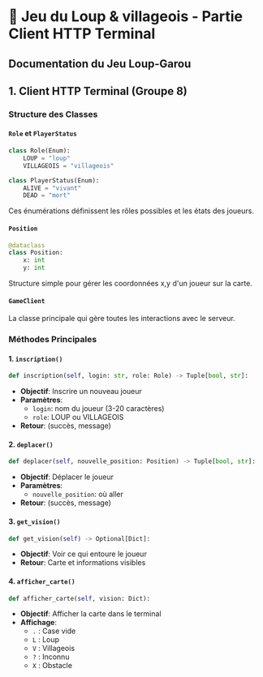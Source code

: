 # 🐺 Jeu du Loup & villageois - Partie Client HTTP Terminal

## Documentation du Jeu Loup-Garou

## 1. Client HTTP Terminal (Groupe 8)

### Structure des Classes

#### `Role` et `PlayerStatus`

```python
class Role(Enum):
    LOUP = "loup"
    VILLAGEOIS = "villageois"

class PlayerStatus(Enum):
    ALIVE = "vivant"
    DEAD = "mort"
```

Ces énumérations définissent les rôles possibles et les états des joueurs.

#### `Position`

```python
@dataclass
class Position:
    x: int
    y: int
```

Structure simple pour gérer les coordonnées x,y d'un joueur sur la carte.

#### `GameClient`

La classe principale qui gère toutes les interactions avec le serveur.

### Méthodes Principales

#### 1. `inscription()`

```python
def inscription(self, login: str, role: Role) -> Tuple[bool, str]:
```

- **Objectif**: Inscrire un nouveau joueur
- **Paramètres**:
  - `login`: nom du joueur (3-20 caractères)
  - `role`: LOUP ou VILLAGEOIS
- **Retour**: (succès, message)

#### 2. `deplacer()`

```python
def deplacer(self, nouvelle_position: Position) -> Tuple[bool, str]:
```

- **Objectif**: Déplacer le joueur
- **Paramètres**:
  - `nouvelle_position`: où aller
- **Retour**: (succès, message)

#### 3. `get_vision()`

```python
def get_vision(self) -> Optional[Dict]:
```

- **Objectif**: Voir ce qui entoure le joueur
- **Retour**: Carte et informations visibles

#### 4. `afficher_carte()`

```python
def afficher_carte(self, vision: Dict):
```

- **Objectif**: Afficher la carte dans le terminal
- **Affichage**:
  - `.` : Case vide
  - `L` : Loup
  - `V` : Villageois
  - `?` : Inconnu
  - `X` : Obstacle

